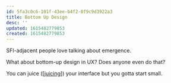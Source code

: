 ```yaml
---
id: 5fa3c0c6-101f-43ee-b4f2-0f9c9d3922a3
title: Bottom Up Design
desc: ''
updated: 1615482779853
created: 1615482779853
---
```

SFI-adjacent people love talking about emergence.

What about bottom-up design in UX? Does anyone even do that?

You can juice ([[juicing]]) your interface but you gotta start small.

[//begin]: # "Autogenerated link references for markdown compatibility"

[juicing]: juicing.md "On Juicing"

[//end]: # "Autogenerated link references"

